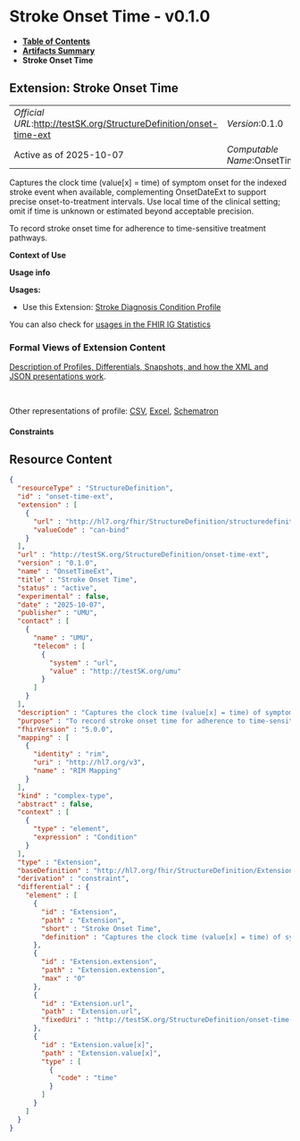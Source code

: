 # Stroke Onset Time - v0.1.0

* [**Table of Contents**](toc.md)
* [**Artifacts Summary**](artifacts.md)
* **Stroke Onset Time**

## Extension: Stroke Onset Time 

| | |
| :--- | :--- |
| *Official URL*:http://testSK.org/StructureDefinition/onset-time-ext | *Version*:0.1.0 |
| Active as of 2025-10-07 | *Computable Name*:OnsetTimeExt |

Captures the clock time (value[x] = time) of symptom onset for the indexed stroke event when available, complementing OnsetDateExt to support precise onset-to-treatment intervals. Use local time of the clinical setting; omit if time is unknown or estimated beyond acceptable precision.

To record stroke onset time for adherence to time-sensitive treatment pathways.

**Context of Use**

**Usage info**

**Usages:**

* Use this Extension: [Stroke Diagnosis Condition Profile](StructureDefinition-stroke-diagnosis-condition-profile.md)

You can also check for [usages in the FHIR IG Statistics](https://packages2.fhir.org/xig/SKtestIG|current/StructureDefinition/onset-time-ext)

### Formal Views of Extension Content

 [Description of Profiles, Differentials, Snapshots, and how the XML and JSON presentations work](http://build.fhir.org/ig/FHIR/ig-guidance/readingIgs.html#structure-definitions). 

 

Other representations of profile: [CSV](StructureDefinition-onset-time-ext.csv), [Excel](StructureDefinition-onset-time-ext.xlsx), [Schematron](StructureDefinition-onset-time-ext.sch) 

#### Constraints



## Resource Content

```json
{
  "resourceType" : "StructureDefinition",
  "id" : "onset-time-ext",
  "extension" : [
    {
      "url" : "http://hl7.org/fhir/StructureDefinition/structuredefinition-type-characteristics",
      "valueCode" : "can-bind"
    }
  ],
  "url" : "http://testSK.org/StructureDefinition/onset-time-ext",
  "version" : "0.1.0",
  "name" : "OnsetTimeExt",
  "title" : "Stroke Onset Time",
  "status" : "active",
  "experimental" : false,
  "date" : "2025-10-07",
  "publisher" : "UMU",
  "contact" : [
    {
      "name" : "UMU",
      "telecom" : [
        {
          "system" : "url",
          "value" : "http://testSK.org/umu"
        }
      ]
    }
  ],
  "description" : "Captures the clock time (value[x] = time) of symptom onset for the indexed stroke event when available, complementing OnsetDateExt to support precise onset-to-treatment intervals. Use local time of the clinical setting; omit if time is unknown or estimated beyond acceptable precision.",
  "purpose" : "To record stroke onset time for adherence to time-sensitive treatment pathways.",
  "fhirVersion" : "5.0.0",
  "mapping" : [
    {
      "identity" : "rim",
      "uri" : "http://hl7.org/v3",
      "name" : "RIM Mapping"
    }
  ],
  "kind" : "complex-type",
  "abstract" : false,
  "context" : [
    {
      "type" : "element",
      "expression" : "Condition"
    }
  ],
  "type" : "Extension",
  "baseDefinition" : "http://hl7.org/fhir/StructureDefinition/Extension",
  "derivation" : "constraint",
  "differential" : {
    "element" : [
      {
        "id" : "Extension",
        "path" : "Extension",
        "short" : "Stroke Onset Time",
        "definition" : "Captures the clock time (value[x] = time) of symptom onset for the indexed stroke event when available, complementing OnsetDateExt to support precise onset-to-treatment intervals. Use local time of the clinical setting; omit if time is unknown or estimated beyond acceptable precision."
      },
      {
        "id" : "Extension.extension",
        "path" : "Extension.extension",
        "max" : "0"
      },
      {
        "id" : "Extension.url",
        "path" : "Extension.url",
        "fixedUri" : "http://testSK.org/StructureDefinition/onset-time-ext"
      },
      {
        "id" : "Extension.value[x]",
        "path" : "Extension.value[x]",
        "type" : [
          {
            "code" : "time"
          }
        ]
      }
    ]
  }
}

```

